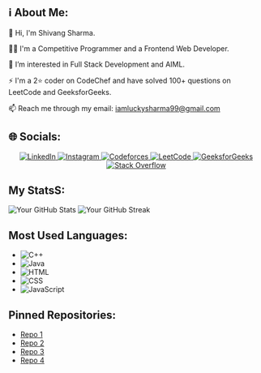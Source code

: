 ## ℹ️ About Me:
👋 Hi, I'm Shivang Sharma.

👨‍💻 I'm a Competitive Programmer and a Frontend Web Developer.  

👀 I’m interested in Full Stack Development and AIML.  

⚡ I'm a 2⭐ coder on CodeChef and have solved 100+ questions on LeetCode and GeeksforGeeks. 

📫 Reach me through my email: iamluckysharma99@gmail.com  



## 🌐 Socials:
<p align="center">
  <a href="https://www.linkedin.com/in/shivang-sharma-9324512a7/">
    <img src="https://img.shields.io/badge/LinkedIn-0A66C2?style=for-the-badge&logo=linkedin&logoColor=white" alt="LinkedIn">
  </a>
  <a href="https://www.instagram.com/itz_shivangg/">
    <img src="https://img.shields.io/badge/Instagram-E4405F?style=for-the-badge&logo=instagram&logoColor=white" alt="Instagram">
  </a>
  <a href="https://codeforces.com/profile/lucky026">
    <img src="https://img.shields.io/badge/Codeforces-1F8ACB?style=for-the-badge&logo=codeforces&logoColor=white" alt="Codeforces">
  </a>
  <a href="https://leetcode.com/u/SHIVANG26/">
    <img src="https://img.shields.io/badge/LeetCode-F89F1B?style=for-the-badge&logo=leetcode&logoColor=white" alt="LeetCode">
  </a>
  <a href="https://www.geeksforgeeks.org/user/lucky001/">
    <img src="https://img.shields.io/badge/GeeksforGeeks-2F8D46?style=for-the-badge&logo=geeksforgeeks&logoColor=white" alt="GeeksforGeeks">
  </a>
  <a href="https://stackoverflow.com/users/26329350/shivang-sharma">
    <img src="https://img.shields.io/badge/Stack_Overflow-F58025?style=for-the-badge&logo=stackoverflow&logoColor=white" alt="Stack Overflow">
  </a>
</p>




## My StatsS:
![Your GitHub Stats](https://github-readme-stats.vercel.app/api?username=shivangsharma26&show_icons=true)
![Your GitHub Streak](https://github-readme-streak-stats.herokuapp.com/?user=shivangsharma26)



## Most Used Languages:

- ![C++](https://img.shields.io/badge/C++-blue)
- ![Java](https://img.shields.io/badge/Java-orange)
- ![HTML](https://img.shields.io/badge/HTML-red)
- ![CSS](https://img.shields.io/badge/CSS-purple)
- ![JavaScript](https://img.shields.io/badge/JavaScript-yellow)

## Pinned Repositories:
- [Repo 1](https://github.com/shivangsharma26/repo1)
- [Repo 2](https://github.com/shivangsharma26/repo2)
- [Repo 3](https://github.com/shivangsharma26/repo3)
- [Repo 4](https://github.com/shivangsharma26/repo4)
